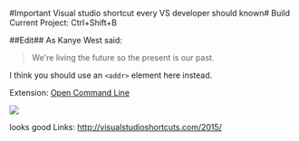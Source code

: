 #Important Visual studio shortcut every VS developer should known#
Build Current Project: Ctrl+Shift+B


##Edit##
As Kanye West said:

> We're living the future so
> the present is our past.


I think you should use an
`<addr>` element here instead.

Extension:
[Open Command Line](https://visualstudiogallery.msdn.microsoft.com/4e84e2cf-2d6b-472a-b1e2-b84932511379)

![](https://github.com/madskristensen/OpenCommandLine/blob/master/screenshots/context-menu.png)


looks good
Links:
http://visualstudioshortcuts.com/2015/


